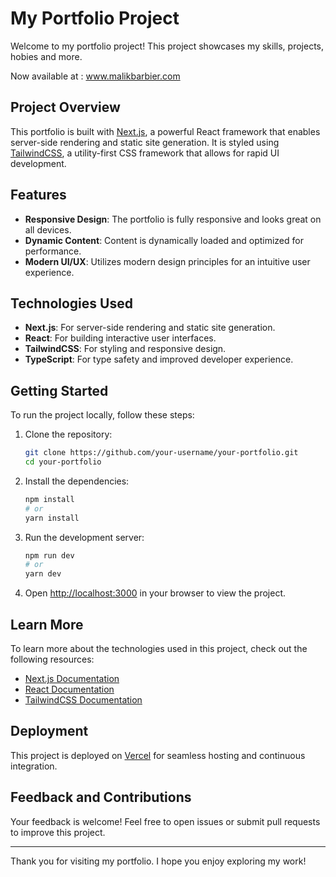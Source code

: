 # My Portfolio Project

Welcome to my portfolio project! This project showcases my skills, projects, hobies and more.

Now available at : www.malikbarbier.com

## Project Overview

This portfolio is built with [Next.js](https://nextjs.org), a powerful React framework that enables server-side rendering and static site generation. It is styled using [TailwindCSS](https://tailwindcss.com), a utility-first CSS framework that allows for rapid UI development.

## Features

- **Responsive Design**: The portfolio is fully responsive and looks great on all devices.
- **Dynamic Content**: Content is dynamically loaded and optimized for performance.
- **Modern UI/UX**: Utilizes modern design principles for an intuitive user experience.

## Technologies Used

- **Next.js**: For server-side rendering and static site generation.
- **React**: For building interactive user interfaces.
- **TailwindCSS**: For styling and responsive design.
- **TypeScript**: For type safety and improved developer experience.

## Getting Started

To run the project locally, follow these steps:

1. Clone the repository:

   ```bash
   git clone https://github.com/your-username/your-portfolio.git
   cd your-portfolio
   ```

2. Install the dependencies:

   ```bash
   npm install
   # or
   yarn install
   ```

3. Run the development server:

   ```bash
   npm run dev
   # or
   yarn dev
   ```

4. Open [http://localhost:3000](http://localhost:3000) in your browser to view the project.

## Learn More

To learn more about the technologies used in this project, check out the following resources:

- [Next.js Documentation](https://nextjs.org/docs)
- [React Documentation](https://reactjs.org/docs/getting-started.html)
- [TailwindCSS Documentation](https://tailwindcss.com/docs)

## Deployment

This project is deployed on [Vercel](https://vercel.com) for seamless hosting and continuous integration.

## Feedback and Contributions

Your feedback is welcome! Feel free to open issues or submit pull requests to improve this project.

---

Thank you for visiting my portfolio. I hope you enjoy exploring my work!
